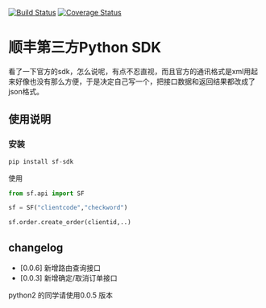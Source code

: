 [![Build Status](https://travis-ci.org/block-cat/sf-sdk.svg?branch=master)](https://travis-ci.org/block-cat/sf-sdk)
[![Coverage Status](https://coveralls.io/repos/github/block-cat/sf-sdk/badge.svg?branch=master)](https://coveralls.io/github/block-cat/sf-sdk?branch=master)

# 顺丰第三方Python SDK

看了一下官方的sdk，怎么说呢，有点不忍直视，而且官方的通讯格式是xml用起来好像也没有那么方便，于是决定自己写一个，把接口数据和返回结果都改成了json格式。

## 使用说明

### 安装

```python
pip install sf-sdk
```
使用
```python
from sf.api import SF

sf = SF("clientcode","checkword")

sf.order.create_order(clientid,..)

```

## changelog

* [0.0.6] 新增路由查询接口
* [0.0.3] 新增确定/取消订单接口

python2 的同学请使用0.0.5 版本
  